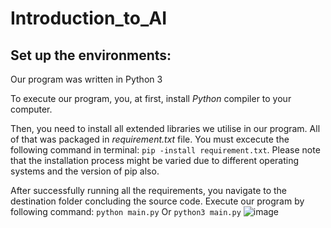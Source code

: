 # Introduction_to_AI

## Set up the environments:
Our program was written in Python 3
  
To execute our program, you, at first, install *Python* compiler to your computer.

Then, you need to install all extended libraries we utilise in our program. All of that was packaged in *requirement.txt* file. You must excecute the following command in terminal: `pip -install requirement.txt`. Please note that the installation process might be varied due to different operating systems and the version of pip also.	

After successfully running all the requirements, you navigate to the destination folder concluding the source code. Execute our program by following command:
	```python main.py```
Or
	```python3 main.py```
  ![image](https://user-images.githubusercontent.com/117247229/210215908-1a87caa5-1da7-45ae-bf3e-f4bc4c52a6ab.png)

